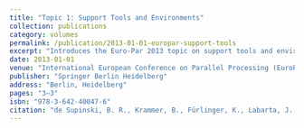 ```yaml
---
title: "Topic 1: Support Tools and Environments"
collection: publications
category: volumes
permalink: /publication/2013-01-01-europar-support-tools
excerpt: "Introduces the Euro-Par 2013 topic on support tools and environments for parallel and distributed computing, focusing on issues such as correctness, performance, and energy efficiency."
date: 2013-01-01
venue: "International European Conference on Parallel Processing (EuroPar)"
publisher: "Springer Berlin Heidelberg"
address: "Berlin, Heidelberg"
pages: "3–3"
isbn: "978-3-642-40047-6"
citation: "de Supinski, B. R., Krammer, B., Fürlinger, K., Labarta, J., & Nikolopoulos, D. S. (2013). Topic 1: Support Tools and Environments. In *Euro-Par 2013 Parallel Processing* (F. Wolf, B. Mohr, D. an Mey, Eds.), pp. 3–3, Springer Berlin Heidelberg."
---
```

